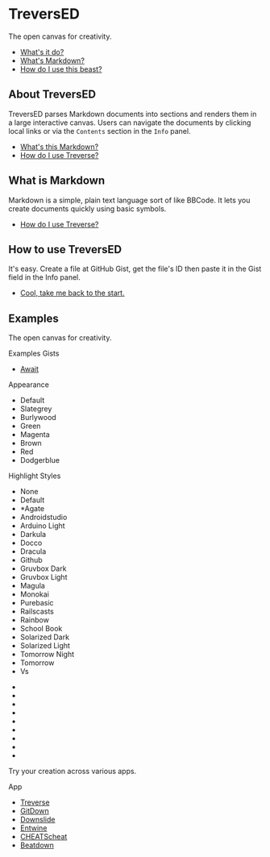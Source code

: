 # TreversED
The open canvas for creativity.
- [What's it do?](#about-treversed)
- [What's Markdown?](#what-is-markdown)
- [How do I use this beast?](#how-to-use-treversed)
<!-- {left:53px,top:34px,width:246px,height:171px} -->

## About TreversED
TreversED parses Markdown documents into sections and renders them in a large interactive canvas. Users can navigate the documents by clicking local links or via the `Contents` section in the `Info` panel.
- [What's this Markdown?](#what-is-markdown)
- [How do I use Treverse?](#how-to-use-treversed)
<!-- {left:196px,top:297.8000183105469px,width:326px,height:200px} -->

## What is Markdown
Markdown is a simple, plain text language sort of like BBCode. It lets you create documents quickly using basic symbols.
- [How do I use Treverse?](#how-to-use-treversed)
<!-- {left:505px,top:128px,width:400px,height:200px} -->

## How to use TreversED
It's easy. Create a file at GitHub Gist, get the file's ID then paste it in the Gist field in the Info panel.
- [Cool, take me back to the start.](#treversed)
<!-- {left:700px,top:300px,width:400px,height:200px} -->

## Examples <!-- {$gd_info} -->
<!-- {$gd_help_ribbon} -->

The open canvas for creativity.

Examples Gists <!-- {$gd_gist} -->
- [Await](//gist.github.com/Ugotsta/eb48e3ccd0e0fc6a502a8ebe02a38715)

<!-- {$gd_collapsible_theme} -->

Appearance <!-- {$gd_css} -->

<!-- {$gd_slider_fontsize="110,50,300,1,%"} -->

<!-- {$gd_select_primary-color} -->
- Default
- Slategrey
- Burlywood
- Green
- Magenta
- Brown
- Red
- Dodgerblue

Highlight Styles <!-- {$gd_select_highlight} -->
- None
- Default
- *Agate
- Androidstudio
- Arduino Light
- Darkula
- Docco
- Dracula
- Github
- Gruvbox Dark
- Gruvbox Light
- Magula
- Monokai
- Purebasic
- Railscasts
- Rainbow
- School Book
- Solarized Dark
- Solarized Light
- Tomorrow Night
- Tomorrow
- Vs

<!-- {$gd_collapsible_end_theme} -->

<!-- {$gd_collapsible_perspective} -->

- <!-- {$gd_slider_scale="1,0.1,6,0.01"} -->
- <!-- {$gd_slider_translateX="0,-2000,2000,1,px"} -->
- <!-- {$gd_slider_translateY="0,-2000,2000,1,px"} -->
- <!-- {$gd_slider_perspective=4200,0,2000,1,px"} -->
- <!-- {$gd_slider_rotateX="0,0,360,1,deg"} -->
- <!-- {$gd_slider_rotateY="0,0,360,1,deg"} -->
- <!-- {$gd_slider_scaleZ="1,1,5,0.1"} -->
- <!-- {$gd_slider_rotateZ="0,0,360,1,deg"} -->
- <!-- {$gd_slider_translateZ="0,-500,500,1,px"} -->

<!-- {$gd_collapsible_end_perspective} -->

<!-- {$gd_collapsible_contents} -->

<!-- {$gd_toc} -->

<!-- {$gd_collapsible_end_contents} -->

<!-- {$gd_collapsible_launch} -->

Try your creation across various apps.

App <!-- {$gd_selector_app} -->
- [Treverse](//ugotsta.github.io/treverse/)
- [GitDown](//ugotsta.github.io/gitdown/)
- [Downslide](//ugotsta.github.io/downslide/)
- [Entwine](//ugotsta.github.io/downslide/)
- [CHEATScheat](//ugotsta.github.io/cheats/)
- [Beatdown](//ugotsta.github.io/beatdown/)

<!-- {$gd_collapsible_end_launch} -->

<!-- {$gd_hide} -->
